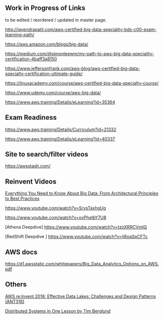 ## Work in Progress of Links

to be edited / reordered / updated in master page.

http://jayendrapatil.com/aws-certified-big-data-speciality-bds-c00-exam-learning-path/

https://aws.amazon.com/blogs/big-data/

https://medium.com/@simonleewm/my-path-to-aws-big-data-speciality-certification-4baff3a8150

https://www.jeffersonfrank.com/aws-blog/aws-certified-big-data-specialty-certification-ultimate-guide/



https://linuxacademy.com/course/aws-certified-big-data-specialty-course/

https://www.udemy.com/course/aws-big-data/


https://www.aws.training/Details/eLearning?id=35364


## Exam Readiness
https://www.aws.training/Details/Curriculum?id=21332

https://www.aws.training/Details/eLearning?id=40337


## Site to search/filter videos
https://awsstash.com/

## Reinvent Videos

[Everything You Need to Know About Big Data: From Architectural Principles to Best Practices
](https://www.youtube.com/watch?v=MotN5f6_xl8)

https://www.youtube.com/watch?v=SrvsTaxhgUg

https://www.youtube.com/watch?v=ovPheIbY7U8

[Athena Deepdive] https://www.youtube.com/watch?v=tzoXRRCVmIQ

[RedShift Deepdive ] https://www.youtube.com/watch?v=lj8oaSpCFTc


## AWS docs

https://d1.awsstatic.com/whitepapers/Big_Data_Analytics_Options_on_AWS.pdf


## Others
[AWS re:Invent 2018: Effective Data Lakes: Challenges and Design Patterns (ANT316)](https://www.youtube.com/watch?v=v5lkNHib7bw)

[Distributed Systems in One Lesson by Tim Berglund](https://www.youtube.com/watch?v=Y6Ev8GIlbxc)
